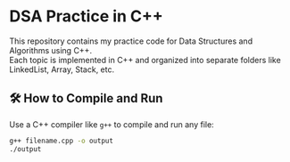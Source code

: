 # DSA Practice in C++

This repository contains my practice code for Data Structures and Algorithms using C++.  
Each topic is implemented in C++ and organized into separate folders like LinkedList, Array, Stack, etc.

## 🛠️ How to Compile and Run

Use a C++ compiler like `g++` to compile and run any file:

```bash
g++ filename.cpp -o output
./output
